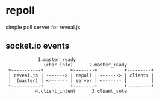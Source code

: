 # repoll

simple poll server for reveal.js

## socket.io events

```
            1.master_ready
              (char info)      2.master_ready
 +-----------+          +--------+          +---------+
 | reveal.js | -------> | repoll | -------> | clients |
 |  (master) | <------- | server | <------- |         |
 +-----------+          +--------+          +---------+
           4.client_intent      3.client_vote
```

